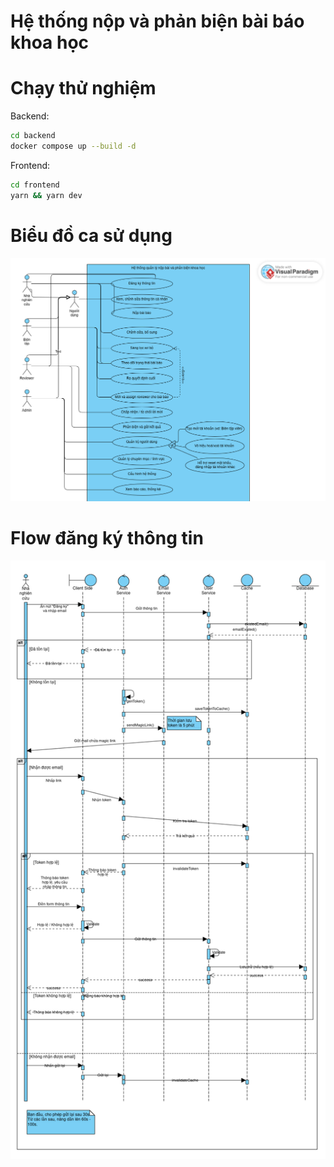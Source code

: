Hệ thống nộp và phản biện bài báo khoa học
===========================================

# Chạy thử nghiệm

Backend:

```bash
cd backend
docker compose up --build -d
```

Frontend:

```bash
cd frontend
yarn && yarn dev
```

# Biểu đồ ca sử dụng

![usecase.png](doc_assets/usecase.png)

# Flow đăng ký thông tin
![sign-up-flow](doc_assets/sign-up-flow.png)
